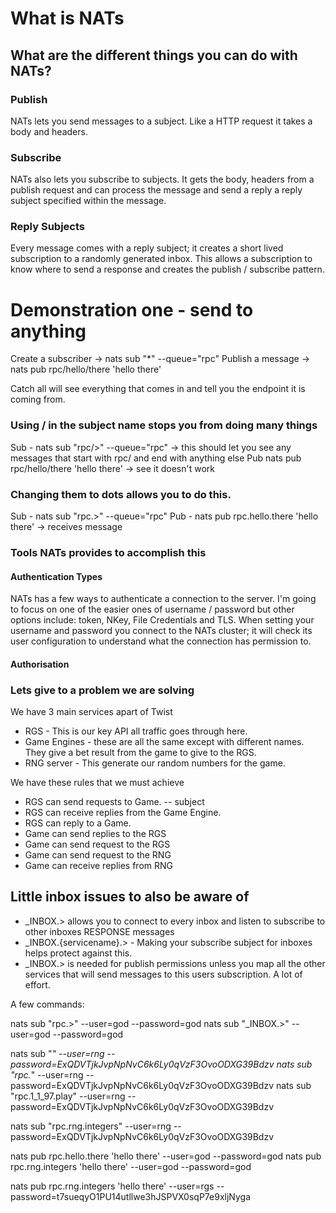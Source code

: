 # What is NATs

## What are the different things you can do with NATs?

### Publish
NATs lets you send messages to a subject. Like a HTTP request it takes a body and headers.

### Subscribe
NATs also lets you subscribe to subjects. It gets the body, headers from a publish request and can process the message and send a reply a reply subject specified within the message.

### Reply Subjects
Every message comes with a reply subject; it creates a short lived subscription to a randomly generated inbox. This allows a subscription to know where to send a response and creates the publish / subscribe pattern.


# Demonstration one - send to anything

Create a subscriber -> nats sub "*" --queue="rpc"
Publish a message -> nats pub rpc/hello/there 'hello there'

Catch all will see everything that comes in and tell you the endpoint it is coming from.

### Using / in the subject name stops you from doing many things
Sub - nats sub "rpc/>" --queue="rpc" -> this should let you see any messages that start with rpc/ and end with anything else
Pub nats pub rpc/hello/there 'hello there' -> see it doesn't work


### Changing them to dots allows you to do this.

Sub - nats sub "rpc.>" --queue="rpc"
Pub - nats pub rpc.hello.there 'hello there' -> receives message


### Tools NATs provides to accomplish this
#### Authentication Types
NATs has a few ways to authenticate a connection to the server. I'm going to focus on one of the easier ones of username / password but other options include: token, NKey, File Credentials and TLS.
When setting your username and password you connect to the NATs cluster; it will check its user configuration to understand what the connection has permission to.

#### Authorisation



### Lets give to a problem we are solving

We have 3 main services apart of Twist
- RGS - This is our key API all traffic goes through here.
- Game Engines - these are all the same except with different names. They give a bet result from the game to give to the RGS.
- RNG server - This generate our random numbers for the game.

We have these rules that we must achieve
- RGS can send requests to Game.
-- subject
- RGS can receive replies from the Game Engine.
- RGS can reply to a Game.
- Game can send replies to the RGS
- Game can send request to the RGS
- Game can send request to the RNG
- Game can receive replies from RNG



## Little inbox issues to also be aware of
- _INBOX.> allows you to connect to every inbox and listen to subscribe to other inboxes RESPONSE messages
- _INBOX.{servicename}.> - Making your subscribe subject for inboxes helps protect against this.
- _INBOX.> is needed for publish permissions unless you map all the other services that will send messages to this users subscription. A lot of effort.



A few commands:

nats sub "rpc.>" --user=god --password=god
nats sub "_INBOX.>" --user=god --password=god

nats sub "*" --user=rng --password=ExQDVTjkJvpNpNvC6k6Ly0qVzF3OvoODXG39Bdzv
nats sub "rpc.*" --user=rng --password=ExQDVTjkJvpNpNvC6k6Ly0qVzF3OvoODXG39Bdzv
nats sub "rpc.1_1_97.play" --user=rng --password=ExQDVTjkJvpNpNvC6k6Ly0qVzF3OvoODXG39Bdzv

nats sub "rpc.rng.integers" --user=rng --password=ExQDVTjkJvpNpNvC6k6Ly0qVzF3OvoODXG39Bdzv

nats pub rpc.hello.there 'hello there' --user=god --password=god
nats pub rpc.rng.integers 'hello there' --user=god --password=god

nats pub rpc.rng.integers 'hello there' --user=rgs --password=t7sueqyO1PU14utllwe3hJSPVX0sqP7e9xljNyga

